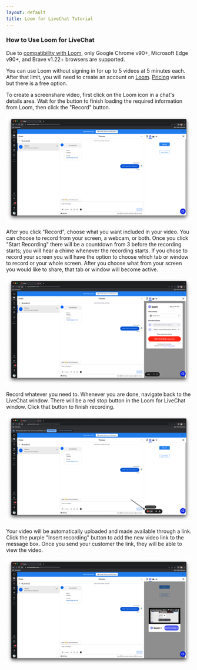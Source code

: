 ```yaml
---
layout: default
title: Loom for LiveChat Tutorial
---
```


### How to Use Loom for LiveChat

Due to [compatibility with Loom](https://dev.loom.com/docs/record-sdk/details/technical-notes#browser-compatibility), only Google Chrome v90+, Microsoft Edge v90+, and Brave v1.22+ browsers are supported.

You can use Loom without signing in for up to 5 videos at 5 minutes each. After that limit, you will need to create an account on [Loom](https://www.loom.com/). [Pricing](https://www.loom.com/pricing) varies but there is a free option.

To create a screenshare video, first click on the Loom icon in a chat's details area. Wait for the button to finish loading the required information from Loom, then click the "Record" button.

![Picture of Loom for LiveChat before recording](/assets/img/loom-for-livechat-init.png)

After you click "Record", choose what you want included in your video. You can choose to record from your screen, a webcam, or both. Once you click "Start Recording" there will be a countdown from 3 before the recording starts; you will hear a chime whenever the recording starts. If you chose to record your screen you will have the option to choose which tab or window to record or your whole screen. After you choose what from your screen you would like to share, that tab or window will become active.

![Picture of Loom for LiveChat configuring recording](/assets/img/loom-for-livechat-configuring.png)

Record whatever you need to. Whenever you are done, navigate back to the LiveChat window. There will be a red stop button in the Loom for LiveChat window. Click that button to finish recording.

![Picture of Loom for LiveChat finishing recording](/assets/img/loom-for-livechat-finishing.png)

Your video will be automatically uploaded and made available through a link. Click the purple "Insert recording" button to add the new video link to the message box. Once you send your customer the link, they will be able to view the video.

![Picture of Loom for LiveChat inserting](/assets/img/loom-for-livechat-inserting.png)
